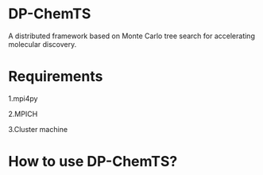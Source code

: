 # DP-ChemTS
A distributed framework based on Monte Carlo tree search for accelerating molecular discovery. 

# Requirements
1.mpi4py

2.MPICH

3.Cluster machine

# How to use DP-ChemTS?
